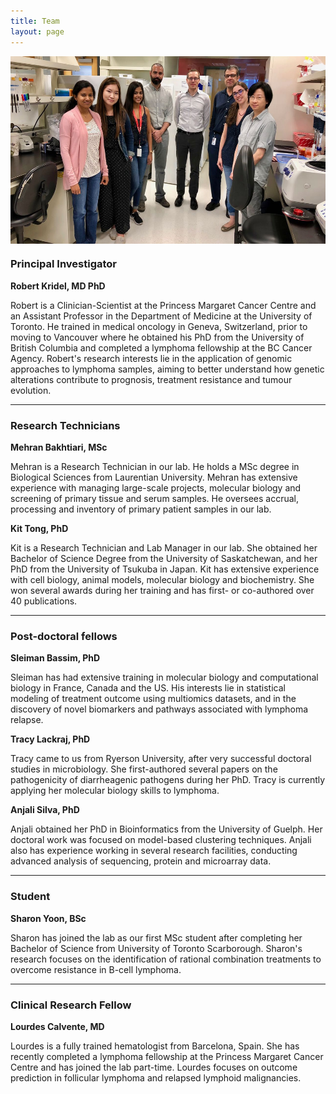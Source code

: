 ```yaml
---
title: Team
layout: page
---
```


<img align="center" src="/img/Team.jpeg" height="300">

### Principal Investigator

**Robert Kridel, MD PhD**

Robert is a Clinician-Scientist at the Princess Margaret Cancer Centre and an Assistant Professor in the Department of Medicine at the University of Toronto. He trained in medical oncology in Geneva, Switzerland, prior to moving to Vancouver where he obtained his PhD from the University of British Columbia and completed a lymphoma fellowship at the BC Cancer Agency. Robert's research interests lie in the application of genomic approaches to lymphoma samples, aiming to better understand how genetic alterations contribute to prognosis, treatment resistance and tumour evolution.

---

### Research Technicians

**Mehran Bakhtiari, MSc**

Mehran is a Research Technician in our lab. He holds a MSc degree in Biological Sciences from Laurentian University. Mehran has extensive experience with managing large-scale projects, molecular biology and screening of primary tissue and serum samples. He oversees accrual, processing and inventory of primary patient samples in our lab.

**Kit Tong, PhD**

Kit is a Research Technician and Lab Manager in our lab. She obtained her Bachelor of Science Degree from the University of Saskatchewan, and her PhD from the University of Tsukuba in Japan. Kit has extensive experience with cell biology, animal models, molecular biology and biochemistry. She won several awards during her training and has first- or co-authored over 40 publications.

---

### Post-doctoral fellows

**Sleiman Bassim, PhD**

Sleiman has had extensive training in molecular biology and computational biology in France, Canada and the US. His interests lie in statistical modeling of treatment outcome using multiomics datasets, and in the discovery of novel biomarkers and pathways associated with lymphoma relapse.

**Tracy Lackraj, PhD**

Tracy came to us from Ryerson University, after very successful doctoral studies in microbiology. She first-authored several papers on the pathogenicity of diarrheagenic pathogens during her PhD. Tracy is currently applying her molecular biology skills to lymphoma.

**Anjali Silva, PhD**

Anjali obtained her PhD in Bioinformatics from the University of Guelph. Her doctoral work was focused on model-based clustering techniques. Anjali also has experience working in several research facilities, conducting advanced analysis of sequencing, protein and microarray data.

---

### Student

**Sharon Yoon, BSc**

Sharon has joined the lab as our first MSc student after completing her Bachelor of Science from University of Toronto Scarborough. Sharon's research focuses on the identification of rational combination treatments to overcome resistance in B-cell lymphoma.

---

### Clinical Research Fellow

**Lourdes Calvente, MD**

Lourdes is a fully trained hematologist from Barcelona, Spain. She has recently completed a lymphoma fellowship at the Princess Margaret Cancer Centre and has joined the lab part-time. Lourdes focuses on outcome prediction in follicular lymphoma and relapsed lymphoid malignancies.

